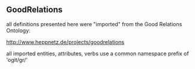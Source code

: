 GoodRelations
-----

all definitions presented here were "imported" from the 
Good Relations Ontology:

http://www.heppnetz.de/projects/goodrelations

all imported entities, attributes, verbs use a common
namespace prefix of 'ogit/gr/'

